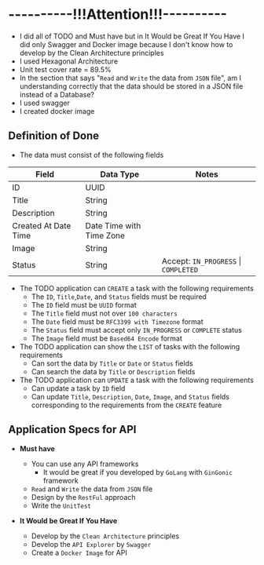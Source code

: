# ----------!!!Attention!!!----------
- I did all of TODO and Must have but in It Would be Great If You Have I did only Swagger and Docker image because I don't know how to develop by the Clean Architecture principles
- I used Hexagonal Architecture
- Unit test cover rate = 89.5%
- In the section that says "`Read` and `Write` the data from `JSON` file", am I understanding correctly that the data should be stored in a JSON file instead of a Database?
- I used swagger
- I created docker image
## Definition of Done
- The data must consist of the following fields

| Field  | Data Type | Notes |
| ------ | --------- | ----- |
| ID | UUID |  |
| Title | String |  |
| Description | String |  |
| Created At Date Time | Date Time with Time Zone |  | 
| Image | String |  |
| Status | String  | Accept: `IN_PROGRESS` \| `COMPLETED` |

- The TODO application can `CREATE` a task with the following requirements
    - The `ID`, `Title`,`Date`, and `Status` fields must be required
    - The `ID` field must be `UUID` format
    - The `Title` field must not over `100 characters` 
    - The `Date` field must be `RFC3399 with Timezone` format
    - The `Status` field must accept only `IN_PROGRESS` or `COMPLETE` status
    - The `Image` field must be `Based64 Encode` format
- The TODO application can show the `LIST` of tasks with the following requirements
    - Can sort the data by `Title` or `Date` or `Status` fields
    - Can search the data by `Title` or `Description` fields
- The TODO application can `UPDATE` a task with the following requirements
    - Can update a task by `ID` field
    - Can update `Title`, `Description`, `Date`, `Image`, and `Status` fields corresponding to the requirements from the `CREATE` feature

## Application Specs for API

- **Must have**
    - You can use any API frameworks
        - It would be great if you developed by `GoLang` with `GinGonic` framework
    - `Read` and `Write` the data from `JSON` file
    - Design by the `RestFul` approach
    - Write the `UnitTest`

- **It Would be Great If You Have**
    - Develop by the `Clean Architecture` principles
    - Develop the `API Explorer` by `Swagger`
    - Create a `Docker Image` for API

